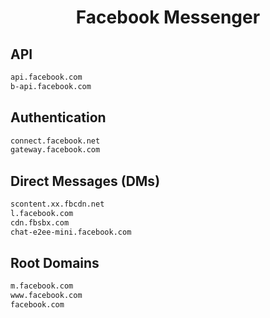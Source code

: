 


<h1 align="center">Facebook Messenger</h1>  


## API


```html
api.facebook.com
b-api.facebook.com
```  


## Authentication


```html
connect.facebook.net
gateway.facebook.com
```  


## Direct Messages (DMs)


```html
scontent.xx.fbcdn.net
l.facebook.com
cdn.fbsbx.com
chat-e2ee-mini.facebook.com
```  


## Root Domains


```html
m.facebook.com
www.facebook.com
facebook.com
```  

<br>

